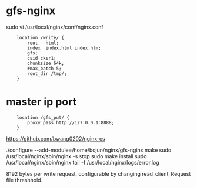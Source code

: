 # gfs-nginx
sudo vi /usr/local/nginx/conf/nginx.conf

        location /write/ {
            root   html;
            index  index.html index.htm;
            gfs;
            csid cksr1;
            chunksize 64k;
            #max_batch 5;
            root_dir /tmp/;
        }
# master ip port
        location /gfs_put/ {
            proxy_pass http://127.0.0.1:8888;
        }


https://github.com/bwang0202/nginx-cs

./configure --add-module=/home/bojun/nginx/gfs-nginx
make
sudo /usr/local/nginx/sbin/nginx -s stop
sudo make install
sudo /usr/local/nginx/sbin/nginx
tail -f /usr/local/nginx/logs/error.log

8192 bytes per write request, configurable by changing read_client_Request file threshhold.
